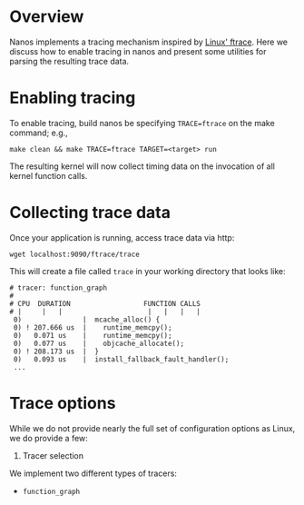 # Overview

Nanos implements a tracing mechanism inspired by [Linux'
ftrace](https://www.kernel.org/doc/Documentation/trace/ftrace.txt). Here we
discuss how to enable tracing in nanos and present some utilities for parsing
the resulting trace data.

# Enabling tracing

To enable tracing, build nanos be specifying `TRACE=ftrace` on the make command; e.g.,

```make clean && make TRACE=ftrace TARGET=<target> run```

The resulting kernel will now collect timing data on the invocation of all
kernel function calls.

# Collecting trace data

Once your application is running, access trace data via http:

```wget localhost:9090/ftrace/trace```

This will create a file called `trace` in your working directory that looks like:

```
# tracer: function_graph
#
# CPU  DURATION                  FUNCTION CALLS
# |     |   |                     |   |   |   |
 0)               |  mcache_alloc() {
 0) ! 207.666 us  |    runtime_memcpy();
 0)   0.071 us    |    runtime_memcpy();
 0)   0.077 us    |    objcache_allocate();
 0) ! 208.173 us  |  }  
 0)   0.093 us    |  install_fallback_fault_handler();
 ...
```

# Trace options

While we do not provide nearly the full set of configuration options as Linux,
we do provide a few:

1. Tracer selection

We implement two different types of tracers:

* `function_graph`
